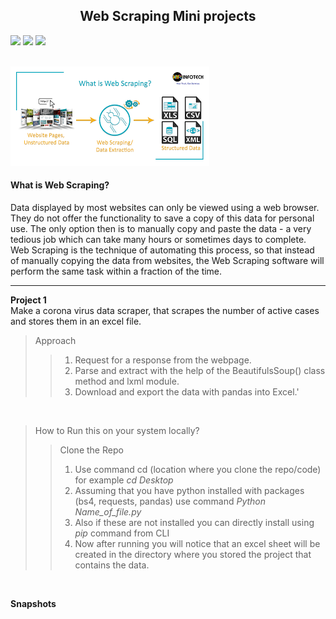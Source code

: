 <h2 align = "center"> Web Scraping Mini projects</h2>

![](https://img.shields.io/badge/Web%20Scraping-BeautifulSoup-blue)
![](https://img.shields.io/badge/Maintained%3F-Yes-yellow)
![](https://img.shields.io/badge/Open%20to%20Contributions-Yes-blue)
<br>
<br>

![](https://github.com/manvi0308/Project-Based-Learning/blob/main/Beginner%20Python%20Projects/Images/webscraping.png)

<h4 align = "left"> What is Web Scraping?</h4>
Data displayed by most websites can only be viewed using a web browser. They do not offer the functionality to save a copy of this data for personal use. The only option then is
to manually copy and paste the data - a very tedious job which can take many hours or sometimes days to complete. Web Scraping is the technique of automating this process, 
so that instead of manually copying the data from websites, the Web Scraping software will perform the same task within a fraction of the time.

<br>

---
**Project 1** <br>
Make a corona virus data scraper, that scrapes the number of active cases and stores them in an excel file.
<br>
>Approach
>>1) Request for a response from the webpage.
>>2) Parse and extract with the help of the BeautifulsSoup() class method and lxml module.
>>3) Download and export the data with pandas into Excel.'
<br>

>How to Run this on your system locally?
>> Clone the Repo
>> 1) Use command cd (location where you clone the repo/code) for example *cd Desktop*
>> 2) Assuming that you have python installed with packages (bs4, requests, pandas) use command *Python Name_of_file.py*
>> 3) Also if these are not installed you can directly install using *pip* command from CLI
>> 4) Now after running you will notice that an excel sheet will be created in the directory where you stored the project that contains the data.
<br>

**Snapshots**
